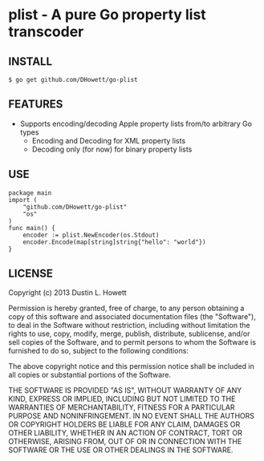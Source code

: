 # plist - A pure Go property list transcoder
## INSTALL
	$ go get github.com/DHowett/go-plist

## FEATURES
* Supports encoding/decoding Apple property lists from/to arbitrary Go types
    * Encoding and Decoding for XML property lists
    * Decoding only (for now) for binary property lists

## USE
	package main
	import (
		"github.com/DHowett/go-plist"
		"os"
	)
	func main() {
		encoder := plist.NewEncoder(os.Stdout)
		encoder.Encode(map[string]string{"hello": "world"})
	}

## LICENSE
Copyright (c) 2013 Dustin L. Howett

Permission is hereby granted, free of charge, to any person obtaining a copy
of this software and associated documentation files (the "Software"), to deal
in the Software without restriction, including without limitation the rights
to use, copy, modify, merge, publish, distribute, sublicense, and/or sell
copies of the Software, and to permit persons to whom the Software is
furnished to do so, subject to the following conditions:

The above copyright notice and this permission notice shall be included in
all copies or substantial portions of the Software.

THE SOFTWARE IS PROVIDED "AS IS", WITHOUT WARRANTY OF ANY KIND, EXPRESS OR
IMPLIED, INCLUDING BUT NOT LIMITED TO THE WARRANTIES OF MERCHANTABILITY,
FITNESS FOR A PARTICULAR PURPOSE AND NONINFRINGEMENT. IN NO EVENT SHALL THE
AUTHORS OR COPYRIGHT HOLDERS BE LIABLE FOR ANY CLAIM, DAMAGES OR OTHER
LIABILITY, WHETHER IN AN ACTION OF CONTRACT, TORT OR OTHERWISE, ARISING FROM,
OUT OF OR IN CONNECTION WITH THE SOFTWARE OR THE USE OR OTHER DEALINGS IN
THE SOFTWARE.
